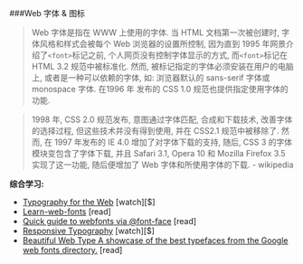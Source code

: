 ###Web 字体 & 图标

>Web 字体是指在 WWW 上使用的字体. 当 HTML 文档第一次被创建时, 字体风格和样式会被每个 Web 浏览器的设置所控制, 因为直到 1995 年网景介绍了`<font>`标记之前, 个人网页没有控制字体显示的方式, 而`<font>`标记在 HTML 3.2 规范中被标准化. 然而, 被标记指定的字体必须安装在用户的电脑上, 或者是一种可以依赖的字体, 如: 浏览器默认的 sans-serif 字体或 monospace 字体. 在1996 年 发布的 CSS 1.0 规范也提供指定使用字体的功能.

> 1998 年, CSS 2.0 规范发布, 意图通过字体匹配, 合成和下载技术, 改善字体的选择过程, 但这些技术并没有得到使用, 并在 CSS2.1 规范中被移除了. 然而, 在 1997 年发布的 IE 4.0 增加了对字体下载的支持, 随后, CSS 3 的字体模块变包含了字体下载, 并且 Safari 3.1, Opera 10 和 Mozilla Firefox 3.5 实现了这一功能, 随后便增加了 Web 字体和所使用字体的下载. - wikipedia

**综合学习:**
<ul>
<li><a href="http://www.pluralsight.com/courses/typography-for-web-1790" target="_blank">Typography for the Web</a> [watch][$]</li>
<li><a href="http://zoerooney.com/learn-web-fonts/" target="_blank">Learn-web-fonts</a> [read]</li>
<li><a href="http://www.html5rocks.com/en/tutorials/webfonts/quick/" target="_blank">Quick guide to webfonts via @font-face</a> [read]</li>
<li><a href="https://frontendmasters.com/courses/responsive-typography/" target="_blank">Responsive Typography</a> [watch][$]</li>
<li><a href="http://hellohappy.org/beautiful-web-type/" target="_blank">Beautiful Web Type A showcase of the best typefaces from the Google web fonts directory.</a> [read]</li>
</ul>
